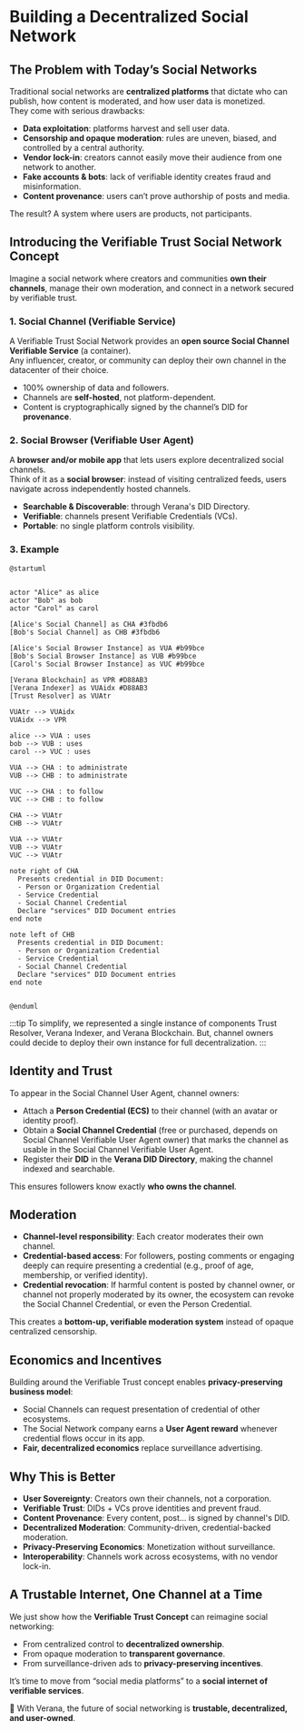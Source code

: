 # Building a Decentralized Social Network

## The Problem with Today’s Social Networks

Traditional social networks are **centralized platforms** that dictate who can publish, how content is moderated, and how user data is monetized.  
They come with serious drawbacks:

- **Data exploitation**: platforms harvest and sell user data.  
- **Censorship and opaque moderation**: rules are uneven, biased, and controlled by a central authority.  
- **Vendor lock-in**: creators cannot easily move their audience from one network to another.  
- **Fake accounts & bots**: lack of verifiable identity creates fraud and misinformation.  
- **Content provenance**: users can’t prove authorship of posts and media.

The result? A system where users are products, not participants.

## Introducing the Verifiable Trust Social Network Concept

Imagine a social network where creators and communities **own their channels**, manage their own moderation, and connect in a network secured by verifiable trust.  

### 1. Social Channel (Verifiable Service)

A Verifiable Trust Social Network provides an **open source Social Channel Verifiable Service** (a container).  
Any influencer, creator, or community can deploy their own channel in the datacenter of their choice.  

- 100% ownership of data and followers.  
- Channels are **self-hosted**, not platform-dependent.  
- Content is cryptographically signed by the channel’s DID for **provenance**.

### 2. Social Browser (Verifiable User Agent)

A **browser and/or mobile app** that lets users explore decentralized social channels.  
Think of it as a **social browser**: instead of visiting centralized feeds, users navigate across independently hosted channels.

- **Searchable & Discoverable**: through Verana's DID Directory.  
- **Verifiable**: channels present Verifiable Credentials (VCs).  
- **Portable**: no single platform controls visibility.

### 3. Example

```plantuml
@startuml


actor "Alice" as alice
actor "Bob" as bob
actor "Carol" as carol

[Alice's Social Channel] as CHA #3fbdb6
[Bob's Social Channel] as CHB #3fbdb6

[Alice's Social Browser Instance] as VUA #b99bce
[Bob's Social Browser Instance] as VUB #b99bce
[Carol's Social Browser Instance] as VUC #b99bce

[Verana Blockchain] as VPR #D88AB3
[Verana Indexer] as VUAidx #D88AB3
[Trust Resolver] as VUAtr

VUAtr --> VUAidx
VUAidx --> VPR

alice --> VUA : uses
bob --> VUB : uses
carol --> VUC : uses

VUA --> CHA : to administrate
VUB --> CHB : to administrate

VUC --> CHA : to follow
VUC --> CHB : to follow

CHA --> VUAtr
CHB --> VUAtr

VUA --> VUAtr
VUB --> VUAtr
VUC --> VUAtr

note right of CHA
  Presents credential in DID Document:
  - Person or Organization Credential
  - Service Credential
  - Social Channel Credential
  Declare "services" DID Document entries
end note

note left of CHB
  Presents credential in DID Document:
  - Person or Organization Credential
  - Service Credential
  - Social Channel Credential
  Declare "services" DID Document entries
end note


@enduml

```

:::tip
To simplify, we represented a single instance of components Trust Resolver, Verana Indexer, and Verana Blockchain. But, channel owners could decide to deploy their own instance for full decentralization.
:::

## Identity and Trust

To appear in the Social Channel User Agent, channel owners:  

- Attach a **Person Credential (ECS)** to their channel (with an avatar or identity proof).  
- Obtain a **Social Channel Credential** (free or purchased, depends on Social Channel Verifiable User Agent owner) that marks the channel as usable in the Social Channel Verifiable User Agent.  
- Register their **DID** in the **Verana DID Directory**, making the channel indexed and searchable.  

This ensures followers know exactly **who owns the channel**.

## Moderation

- **Channel-level responsibility**: Each creator moderates their own channel.  
- **Credential-based access**: For followers, posting comments or engaging deeply can require presenting a credential (e.g., proof of age, membership, or verified identity).  
- **Credential revocation**: If harmful content is posted by channel owner, or channel not properly moderated by its owner, the ecosystem can revoke the Social Channel Credential, or even the Person Credential.

This creates a **bottom-up, verifiable moderation system** instead of opaque centralized censorship.

## Economics and Incentives

Building around the Verifiable Trust concept enables **privacy-preserving business model**:  

- Social Channels can request presentation of credential of other ecosystems.  
- The Social Network company earns a **User Agent reward** whenever credential flows occur in its app.  
- **Fair, decentralized economics** replace surveillance advertising.

## Why This is Better

- **User Sovereignty**: Creators own their channels, not a corporation.  
- **Verifiable Trust**: DIDs + VCs prove identities and prevent fraud.  
- **Content Provenance**: Every content, post... is signed by channel's DID.
- **Decentralized Moderation**: Community-driven, credential-backed moderation.  
- **Privacy-Preserving Economics**: Monetization without surveillance.  
- **Interoperability**: Channels work across ecosystems, with no vendor lock-in.  

## A Trustable Internet, One Channel at a Time

We just show how the **Verifiable Trust Concept** can reimagine social networking:

- From centralized control to **decentralized ownership**.  
- From opaque moderation to **transparent governance**.  
- From surveillance-driven ads to **privacy-preserving incentives**.  

It’s time to move from “social media platforms” to a **social internet of verifiable services**.  

🚀 With Verana, the future of social networking is **trustable, decentralized, and user-owned**.  

